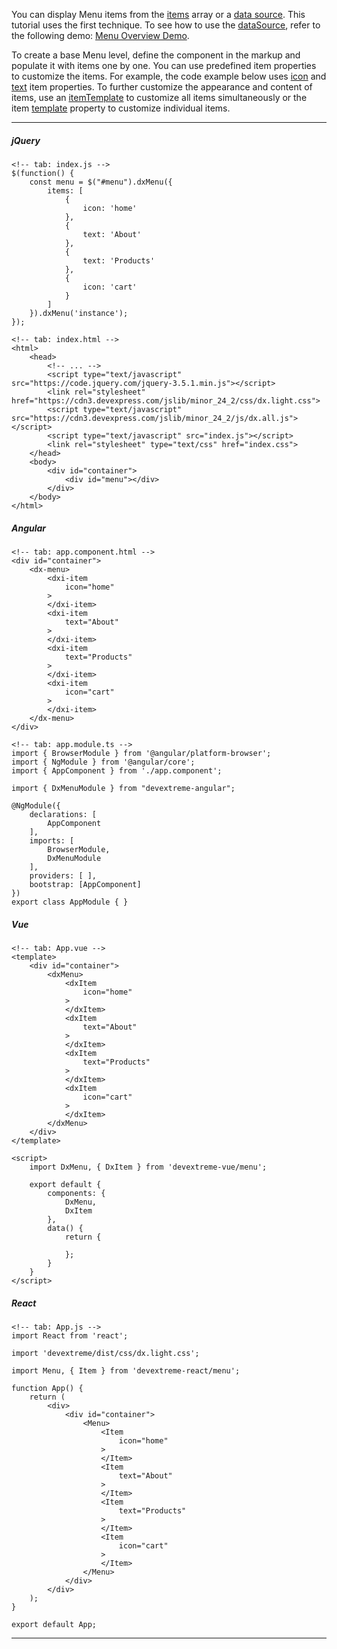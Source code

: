 You can display Menu items from the [items](/api-reference/10%20UI%20Components/dxMenu/1%20Configuration/items '/Documentation/ApiReference/UI_Components/dxMenu/Configuration/items/') array or a [data source](/api-reference/10%20UI%20Components/dxMenu/1%20Configuration/dataSource.md '/Documentation/ApiReference/UI_Components/dxMenu/Configuration/#dataSource'). This tutorial uses the first technique. To see how to use the [dataSource](/api-reference/10%20UI%20Components/dxMenu/1%20Configuration/dataSource.md '/Documentation/ApiReference/UI_Components/dxMenu/Configuration/#dataSource'), refer to the following demo: [Menu Overview Demo](https://js.devexpress.com/Demos/WidgetsGallery/Demo/Menu/Overview/).

To create a base Menu level, define the component in the markup and populate it with items one by one. You can use predefined item properties to customize the items. For example, the code example below uses [icon](/api-reference/_hidden/dxMenuBaseItem/icon.md '/Documentation/ApiReference/UI_Components/dxMenu/Configuration/items/#icon') and [text](/api-reference/_hidden/dxMenuBaseItem/text.md '/Documentation/ApiReference/UI_Components/dxMenu/Configuration/items/#text') item properties. To further customize the appearance and content of items, use an [itemTemplate](/api-reference/10%20UI%20Components/CollectionWidget/1%20Configuration/itemTemplate.md '/Documentation/ApiReference/UI_Components/dxMenu/Configuration/#itemTemplate') to customize all items simultaneously or the item [template](/api-reference/_hidden/CollectionWidgetItem/template.md '/Documentation/ApiReference/UI_Components/dxMenu/Configuration/items/#template') property to customize individual items.

---
##### jQuery

    <!-- tab: index.js -->
    $(function() {
        const menu = $("#menu").dxMenu({
            items: [
                {
                    icon: 'home'
                },
                {   
                    text: 'About'
                },
                {   
                    text: 'Products'
                },
                {
                    icon: 'cart'
                }
            ]
        }).dxMenu('instance');
    });

    <!-- tab: index.html -->
    <html>
        <head>
            <!-- ... -->
            <script type="text/javascript" src="https://code.jquery.com/jquery-3.5.1.min.js"></script>
            <link rel="stylesheet" href="https://cdn3.devexpress.com/jslib/minor_24_2/css/dx.light.css">
            <script type="text/javascript" src="https://cdn3.devexpress.com/jslib/minor_24_2/js/dx.all.js"></script>
            <script type="text/javascript" src="index.js"></script>
            <link rel="stylesheet" type="text/css" href="index.css">
        </head>
        <body>
            <div id="container">
                <div id="menu"></div>
            </div>
        </body>
    </html>


##### Angular

    <!-- tab: app.component.html -->
    <div id="container">
        <dx-menu>
            <dxi-item 
                icon="home"
            >
            </dxi-item>
            <dxi-item 
                text="About"
            >
            </dxi-item>
            <dxi-item 
                text="Products"
            >
            </dxi-item>
            <dxi-item 
                icon="cart"
            >
            </dxi-item>    
        </dx-menu>
    </div>

    <!-- tab: app.module.ts -->
    import { BrowserModule } from '@angular/platform-browser';
    import { NgModule } from '@angular/core';
    import { AppComponent } from './app.component';
    
    import { DxMenuModule } from "devextreme-angular";
    
    @NgModule({
        declarations: [
            AppComponent
        ],
        imports: [
            BrowserModule,
            DxMenuModule
        ],
        providers: [ ],
        bootstrap: [AppComponent]
    })
    export class AppModule { }

##### Vue

    <!-- tab: App.vue -->
    <template>
        <div id="container">
            <dxMenu>
                <dxItem 
                    icon="home"
                >
                </dxItem>
                <dxItem 
                    text="About" 
                >
                </dxItem>
                <dxItem 
                    text="Products"
                >
                </dxItem>
                <dxItem
                    icon="cart"
                >
                </dxItem>
            </dxMenu>
        </div>
    </template>

    <script>
        import DxMenu, { DxItem } from 'devextreme-vue/menu';

        export default {
            components: {
                DxMenu,
                DxItem
            },
            data() {
                return {
                    
                };
            }
        }
    </script>

##### React

    <!-- tab: App.js -->
    import React from 'react';

    import 'devextreme/dist/css/dx.light.css';

    import Menu, { Item } from 'devextreme-react/menu';

    function App() {
        return (
            <div>
                <div id="container">
                    <Menu>
                        <Item
                            icon="home"
                        >
                        </Item>
                        <Item
                            text="About"
                        >
                        </Item>
                        <Item
                            text="Products"
                        >
                        </Item>
                        <Item
                            icon="cart"
                        >
                        </Item>
                    </Menu>
                </div>
            </div>
        );
    }

    export default App;

---
